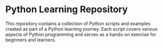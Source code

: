 # Python Learning Repository

This repository contains a collection of Python scripts and examples created as part of a Python learning journey. Each script covers various aspects of Python programming and serves as a hands-on exercise for beginners and learners.
